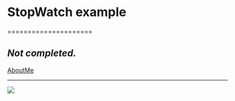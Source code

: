 # StopWatch example
=====================

_Not completed._
---------------------------------------------------

[AboutMe](https://github.com/rex28/About-Me)

---------------------------------------------------

![](Screenshot(10).png)
